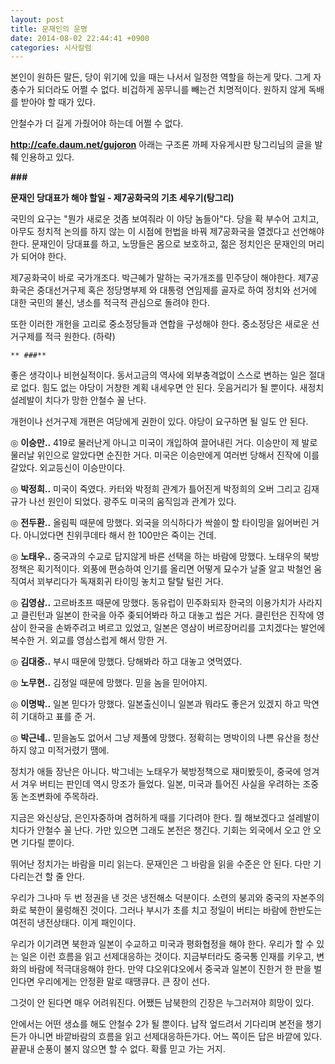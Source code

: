 ```yaml
---
layout: post
title: 문재인의 운명
date: 2014-08-02 22:44:41 +0900
categories: 시사칼럼
---
```

본인이 원하든 말든, 당이 위기에 있을 때는 나서서 일정한 역할을 하는게 맞다. 그게 자충수가 되더라도 어쩔 수 없다. 비겁하게 꽁무니를 빼는건 치명적이다. 원하지 않게 독배를 받아야 할 때가 있다.

  


안철수가 더 길게 가줬어야 하는데 어쩔 수 없다.

  


**http://cafe.daum.net/gujoron** 아래는 구조론 까페 자유게시판 탕그리님의 글을 발췌 인용하고 있다. 

  


**\###** 

  


**문재인 당대표가 해야 할일 - 제7공화국의 기초 세우기(탕그리)** 

  


국민의 요구는 "뭔가 새로운 것좀 보여줘라 이 야당 놈들아"다. 당을 확 부수어 고치고, 아무도 정치적 논의를 하지 않는 이 시점에 헌법을 바꿔 제7공화국을 열겠다고 선언해야 한다. 문재인이 당대표를 하고, 노땅들은 몸으로 보호하고, 젊은 정치인은 문재인의 머리가 되어야 한다.

  


제7공화국이 바로 국가개조다. 박근혜가 말하는 국가개조를 민주당이 해야한다. 제7공화국은 중대선거구제 혹은 정당명부제 와 대통령 연임제를 골자로 하여 정치와 선거에 대한 국민의 불신, 냉소를 적극적 관심으로 돌려야 한다. 

  


또한 이러한 개헌을 고리로 중소정당들과 연합을 구성해야 한다. 중소정당은 새로운 선거구제를 적극 원한다. (하략)

  


 


    ** ###**

  


좋은 생각이나 비현실적이다. 동서고금의 역사에 외부충격없이 스스로 변하는 일은 절대로 없다. 힘도 없는 야당이 거창한 계획 내세우면 안 된다. 웃음거리가 될 뿐이다. 새정치 설레발이 치다가 망한 안철수 꼴 난다. 

  


개헌이나 선거구제 개편은 여당에게 권한이 있다. 야당이 요구하면 될 일도 안 된다. 

  


◎ **이승만..** 419로 물러난게 아니고 미국이 개입하여 끌어내린 거다. 이승만이 제 발로 물러날 위인으로 알았다면 순진한 거다. 미국은 이승만에게 여러번 당해서 진작에 이를 갈았다. 외교등신이 이승만이다. 

  


◎ **박정희..** 미국이 죽였다. 카터와 박정희 관계가 틀어진게 박정희의 오버 그리고 김재규가 나선 원인이 되었다. 광주도 미국의 움직임과 관계가 있다. 

  


◎ **전두환..** 올림픽 때문에 망했다. 외국을 의식하다가 싹쓸이 할 타이밍을 잃어버린 거다. 아니었다면 친위쿠데타 해서 한 100만은 죽이는 건데. 

  


◎ **노태우..** 중국과의 수교로 답지않게 바른 선택을 하는 바람에 망했다. 노태우의 북방정책은 획기적이다. 외풍에 편승하여 인기를 올리면 어떻게 묘수가 날줄 알고 박철언 움직여서 꾀부리다가 독재회귀 타이밍 놓치고 탈탈 털린 거다. 

  


◎ **김영삼..** 고르바초프 때문에 망했다. 동유럽이 민주화되자 한국의 이용가치가 사라지고 클린턴과 일본이 한국을 아주 좆되어봐라 하고 대놓고 씹은 거다. 클린턴은 진작에 영삼이 한국을 손봐주려고 벼르고 있었고, 일본은 영삼이 버르장머리를 고치겠다는 발언에 복수한 거. 외교를 영삼스럽게 해서 망한 거. 

  


◎ **김대중..** 부시 때문에 망했다. 당해봐라 하고 대놓고 엿먹였다. 

  


◎ **노무현..** 김정일 때문에 망했다. 믿을 놈을 믿어야지. 

  


◎ **이명박..** 일본 믿다가 망했다. 일본출신이니 일본과 뭐라도 좋은거 있겠지 하고 막연히 기대하고 표를 준 거.

  


◎ **박근네..** 믿을놈도 없어서 그냥 제풀에 망했다. 정확히는 명박이의 나쁜 유산을 청산하지 않고 미적거렸기 땜에.

  


정치가 애들 장난은 아니다. 박그네는 노태우가 북방정책으로 재미봤듯이, 중국에 엉겨서 겨우 버티는 판인데 역시 망조가 들었다. 일본, 미국과 틀어진 사실을 우려하는 조중동 논조변화에 주목하라.

  


지금은 와신상담, 은인자중하며 겸허하게 때를 기다려야 한다. 뭘 해보겠다고 설레발이 치다가 안철수 꼴 난다. 가만 있으면 그래도 본전은 챙긴다. 기회는 외국에서 오고 안 오면 기다릴 뿐이다. 

  


뛰어난 정치가는 바람을 미리 읽는다. 문재인은 그 바람을 읽을 수준은 안 된다. 다만 기다리는건 할 줄 안다. 

  


우리가 그나마 두 번 정권을 낸 것은 냉전해소 덕분이다. 소련의 붕괴와 중국의 자본주의화로 북한이 물렁해진 것이다. 그러나 부시가 초를 치고 정일이 버티는 바람에 한반도는 여전히 냉전상태다. 이게 패인이다.

  


우리가 이기려면 북한과 일본이 수교하고 미국과 평화협정을 해야 한다. 우리가 할 수 있는 일은 이런 흐름을 읽고 선제대응하는 것이다. 지금부터라도 중국통 인재를 키우고, 변화의 바람에 적극대응해야 한다. 만약 댜오위댜오에서 중국과 일본이 진한거 한 판을 벌인다면 우리에게는 안정환 말로 때땡큐다. 큰 장이 선다.

  


그것이 안 된다면 매우 어려워진다. 어쨌든 남북한의 긴장은 누그러져야 희망이 있다. 

  


안에서는 어떤 생쇼를 해도 안철수 2가 될 뿐이다. 납작 엎드려서 기다리며 본전을 챙기든가 아니면 바깥바람의 흐름을 읽고 선제대응하든가다. 어느 쪽이든 답은 바깥에 있다. 끝끝내 순풍이 불지 않으면 할 수 없다. 확률 믿고 가는 거지.